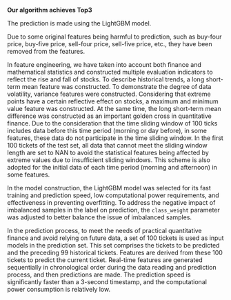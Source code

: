 **Our algorithm achieves Top3**

The prediction is made using the LightGBM model.

Due to some original features being harmful to prediction, such as buy-four price, buy-five price, sell-four price, sell-five price, etc., they have been removed from the features.

In feature engineering, we have taken into account both finance and mathematical statistics and constructed multiple evaluation indicators to reflect the rise and fall of stocks. To describe historical trends, a long short-term mean feature was constructed. To demonstrate the degree of data volatility, variance features were constructed. Considering that extreme points have a certain reflective effect on stocks, a maximum and minimum value feature was constructed. At the same time, the long short-term mean difference was constructed as an important golden cross in quantitative finance. Due to the consideration that the time sliding window of 100 ticks includes data before this time period (morning or day before), in some features, these data do not participate in the time sliding window. In the first 100 tickets of the test set, all data that cannot meet the sliding window length are set to NAN to avoid the statistical features being affected by extreme values due to insufficient sliding windows. This scheme is also adopted for the initial data of each time period (morning and afternoon) in some features.

In the model construction, the LightGBM model was selected for its fast training and prediction speed, low computational power requirements, and effectiveness in preventing overfitting. To address the negative impact of imbalanced samples in the label on prediction, the `class_weight` parameter was adjusted to better balance the issue of imbalanced samples.

In the prediction process, to meet the needs of practical quantitative finance and avoid relying on future data, a set of 100 tickets is used as input models in the prediction set. This set comprises the tickets to be predicted and the preceding 99 historical tickets. Features are derived from these 100 tickets to predict the current ticket. Real-time features are generated sequentially in chronological order during the data reading and prediction process, and then predictions are made. The prediction speed is significantly faster than a 3-second timestamp, and the computational power consumption is relatively low.
